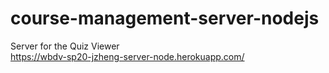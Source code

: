 # course-management-server-nodejs

Server for the Quiz Viewer\
https://wbdv-sp20-jzheng-server-node.herokuapp.com/
